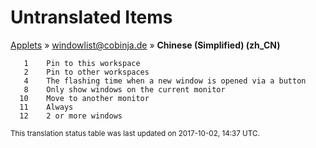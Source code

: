 # Untranslated Items
[Applets](../../../README.md) &#187; [windowlist@cobinja.de](../README.md) &#187; **Chinese (Simplified) (zh_CN)**

       1	Pin to this workspace
       2	Pin to other workspaces
       4	The flashing time when a new window is opened via a button
       8	Only show windows on the current monitor
      10	Move to another monitor
      11	Always
      12	2 or more windows

<sup>This translation status table was last updated on 2017-10-02, 14:37 UTC.</sup>
